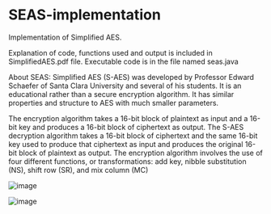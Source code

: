 # SEAS-implementation
Implementation of Simplified AES.


Explanation of code, functions used and output is included in SimplifiedAES.pdf file. Executable code is in the file named seas.java


About SEAS: Simplified AES (S-AES) was developed by Professor Edward Schaefer of Santa Clara 
University and several of his students. It is an educational rather than a secure encryption 
algorithm. It has similar properties and structure to AES with much smaller parameters. 

The encryption algorithm takes a 16-bit block of plaintext as input and a 16-bit key 
and produces a 16-bit block of ciphertext as output. The S-AES decryption algorithm takes a
16-bit block of ciphertext and the same 16-bit key used to produce that ciphertext as input and 
produces the original 16-bit block of plaintext as output. The encryption algorithm involves the 
use of four different functions, or transformations: add key, nibble substitution (NS), shift row 
(SR), and mix column (MC)

![image](https://user-images.githubusercontent.com/54510650/213914781-7cf53214-d030-49af-b943-99596cb3ac4d.png)

![image](https://user-images.githubusercontent.com/54510650/213914806-e88e6fa9-6ec4-4791-beec-bafdcdfdbbbc.png)

